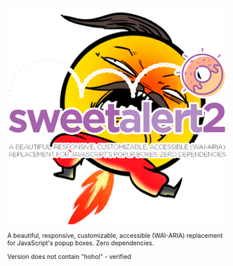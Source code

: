 <img src="./assets/without-hohol.png" width="498" alt="SweetAlert2">

A beautiful, responsive, customizable, accessible (WAI-ARIA) replacement <br> for JavaScript's popup boxes. Zero dependencies.

Version does not contain "hohol" - verified
